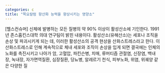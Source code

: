 ```yaml
---
categories: c
title: "목요칼럼 항산화 능력을 향상시키는 영양소"
---
```

[헬스컨슈머] 신체에 발병하는 모든 질병의 약 90% 이상이 활성산소에 기인한다. 1991년 존스홉킨스대학 의대 연구팀이 밝힌 내용이다. 활성산소(유해산소)는 세포나 조직을 손상 및 파괴시키게 되는 데, 이러한 활성산소의 공격 현상을 산화스트레스라고 한다. 이 산화스트레스로 인해 계속적으로 체내 세포와 조직이 손상을 입게 되면 결국에는 인체의 노화를 촉진시키고 나아가 암, 고혈압, 파킨슨병, 치매, 류머티즘 관절염, 신장염, 백내장, 녹내장, 자가면역질환, 심장질환, 당뇨병, 알레르기 천식, 피부노화, 위염, 위궤양 같은 다양한 질